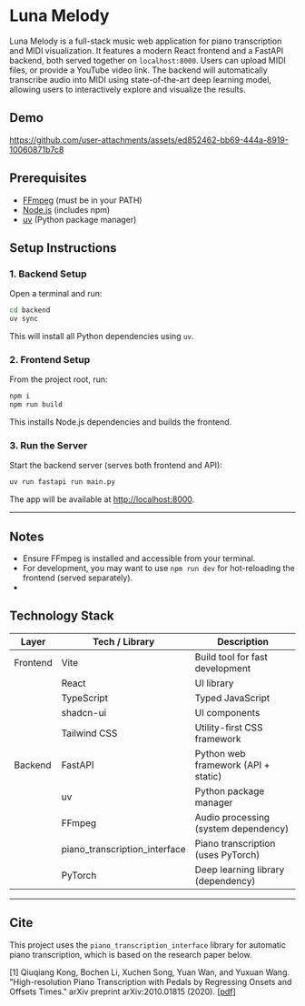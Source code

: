 # Luna Melody

Luna Melody is a full-stack music web application for piano transcription and MIDI visualization. It features a modern React frontend and a FastAPI backend, both served together on `localhost:8000`. Users can upload MIDI files, or provide a YouTube video link. The backend will automatically transcribe audio into MIDI using state-of-the-art deep learning model, allowing users to interactively explore and visualize the results.

## Demo

https://github.com/user-attachments/assets/ed852462-bb69-444a-8919-10060871b7c8

## Prerequisites

- [FFmpeg](https://ffmpeg.org/download.html) (must be in your PATH)
- [Node.js](https://nodejs.org/) (includes npm)
- [uv](https://github.com/astral-sh/uv) (Python package manager)

## Setup Instructions

### 1. Backend Setup

Open a terminal and run:

```sh
cd backend
uv sync
```

This will install all Python dependencies using `uv`.

### 2. Frontend Setup

From the project root, run:

```sh
npm i
npm run build
```

This installs Node.js dependencies and builds the frontend.

### 3. Run the Server

Start the backend server (serves both frontend and API):

```sh
uv run fastapi run main.py
```

The app will be available at [http://localhost:8000](http://localhost:8000).

---

## Notes

- Ensure FFmpeg is installed and accessible from your terminal.
- For development, you may want to use `npm run dev` for hot-reloading the frontend (served separately).
- 
## Technology Stack

| Layer      | Tech / Library                | Description                          |
|------------|------------------------------|--------------------------------------|
| Frontend   | Vite                         | Build tool for fast development      |
|            | React                        | UI library                           |
|            | TypeScript                   | Typed JavaScript                     |
|            | shadcn-ui                    | UI components                        |
|            | Tailwind CSS                 | Utility-first CSS framework          |
| Backend    | FastAPI                      | Python web framework (API + static)  |
|            | uv                           | Python package manager               |
|            | FFmpeg                       | Audio processing (system dependency) |
|            | piano_transcription_interface | Piano transcription (uses PyTorch)   |
|            | PyTorch                      | Deep learning library (dependency)   |

---
## Cite

This project uses the `piano_transcription_interface` library for automatic piano transcription, which is based on the research paper below.

[1] Qiuqiang Kong, Bochen Li, Xuchen Song, Yuan Wan, and Yuxuan Wang. "High-resolution Piano Transcription with Pedals by Regressing Onsets and Offsets Times." arXiv preprint arXiv:2010.01815 (2020). [[pdf]](https://arxiv.org/pdf/2010.01815.pdf)
